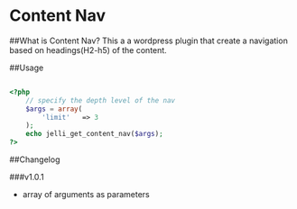 Content Nav
====================

##What is Content Nav?
This a a wordpress plugin that create a navigation based on headings(H2-h5) of the content.


##Usage

```php

<?php 
	// specify the depth level of the nav
	$args = array(
		'limit'   => 3
	);
	echo jelli_get_content_nav($args); 
?>

```


##Changelog

###v1.0.1
- array of arguments as parameters